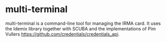 multi-terminal
==============

multi-terminal is a command-line tool for managing the IRMA 
card. It uses the Idemix library together with SCUBA and the implementations of 
Pim Vullers https://github.com/credentials/credentials_api.
